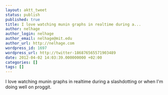 ```yaml
---
layout: aktt_tweet
status: publish
published: true
title: I love watching munin graphs in realtime during a...
author: nelhage
author_login: nelhage
author_email: nelhage@mit.edu
author_url: http://nelhage.com
wordpress_id: 1697
wordpress_url: http://twitter-186876565571903489
date: 2012-04-02 14:03:39.000000000 +02:00
categories: []
tags: []
---
```

I love watching munin graphs in realtime during a slashdotting or when I'm doing well on proggit.
